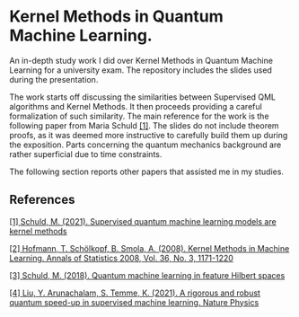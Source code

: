 # Kernel Methods in Quantum Machine Learning.
An in-depth study work I did over Kernel Methods in Quantum Machine Learning for a university exam. The repository includes the slides used during the presentation.

The work starts off discussing the similarities between Supervised QML algorithms and Kernel Methods. It then proceeds providing a careful formalization of such similarity. The main reference for the work is the following paper from Maria Schuld [[1]](#1). The slides do not include theorem proofs, as it was deemed more instructive to carefully build them up during the exposition. Parts concerning the quantum mechanics background are rather superficial due to time constraints.

The following section reports other papers that assisted me in my studies.


## References
<a id="1">[[1] 
Schuld, M. (2021). 
Supervised quantum machine learning models are kernel methods](https://arxiv.org/abs/2101.11020)</a>

[[2] Hofmann, T. Schölkopf, B. Smola, A. (2008).
Kernel Methods in Machine Learning. Annals of Statistics 2008, Vol. 36, No. 3, 1171-1220](https://arxiv.org/abs/math/0701907)

[[3] Schuld, M. (2018).
Quantum machine learning in feature Hilbert spaces](https://arxiv.org/abs/1803.07128)

[[4] Liu, Y. Arunachalam, S. Temme, K. (2021).
A rigorous and robust quantum speed-up in supervised machine learning.
Nature Physics](https://arxiv.org/abs/2010.02174)

